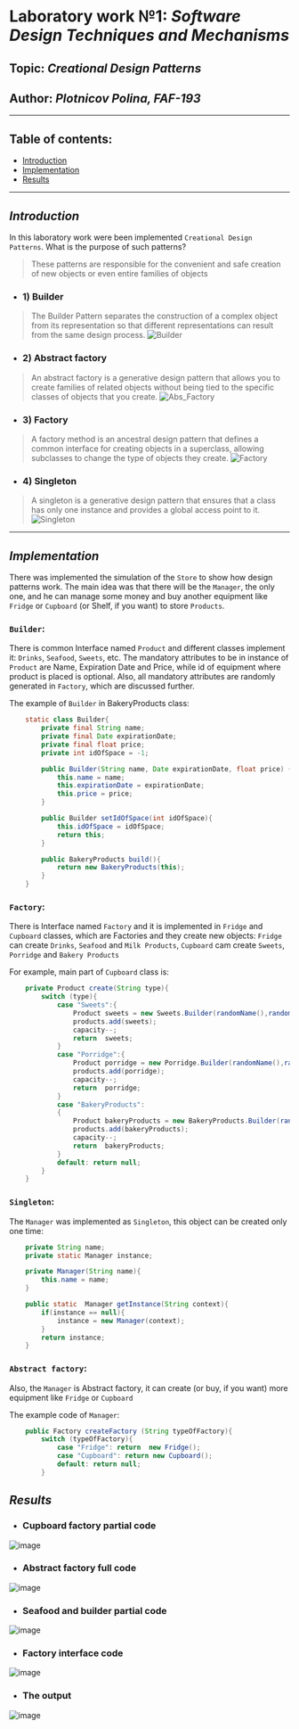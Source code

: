 # Laboratory work №1:  _Software Design Techniques and Mechanisms_
## Topic: _Creational Design Patterns_
## Author: _Plotnicov Polina, FAF-193_

---
## Table of contents:
* [Introduction](#introduction)
* [Implementation](#implementation)
* [Results](#results)
---

## _Introduction_

In this laboratory work were been implemented `Creational Design Patterns`. What is the purpose of such patterns?
>These patterns are responsible for the convenient and safe creation of new objects or even entire families of objects

* ### 1) Builder

>The Builder Pattern separates the construction of a complex object from its representation so that different representations can result from the same design process.
![Builder](https://refactoring.guru/images/patterns/diagrams/builder/solution1.png)

* ### 2) Abstract factory

>An abstract factory is a generative design pattern that allows you to create families of related objects without being tied to the specific classes of objects that you create.
![Abs_Factory](https://refactoring.guru/images/patterns/diagrams/abstract-factory/solution2.png)

* ### 3) Factory

>A factory method is an ancestral design pattern that defines a common interface for creating objects in a superclass, allowing subclasses to change the type of objects they create.
![Factory](https://refactoring.guru/images/patterns/diagrams/factory-method/solution1.png)

* ### 4) Singleton

>A singleton is a generative design pattern that ensures that a class has only one instance and provides a global access point to it.
![Singleton](https://user-images.githubusercontent.com/6358475/135911578-1f659174-d619-415f-b2cd-3d11e29d70ea.png)

---

## _Implementation_

There was implemented the simulation of the `Store` to show how design patterns work. The main idea was that there will be the `Manager`, the only one, and he can manage some money and buy another equipment like `Fridge` or `Cupboard` (or Shelf, if you want) to store `Products`.

### `Builder`:
There is common Interface named `Product` and different classes implement it: `Drinks`, `Seafood`, `Sweets`, etc.
The mandatory attributes to be in instance of `Product` are Name, Expiration Date and Price, while id of equipment where product is placed is optional.
Also, all mandatory attributes are randomly generated in `Factory`, which are discussed further.

The example of `Builder` in BakeryProducts class:
```java
    static class Builder{
        private final String name;
        private final Date expirationDate;
        private final float price;
        private int idOfSpace = -1;

        public Builder(String name, Date expirationDate, float price) {
            this.name = name;
            this.expirationDate = expirationDate;
            this.price = price;
        }

        public Builder setIdOfSpace(int idOfSpace){
            this.idOfSpace = idOfSpace;
            return this;
        }

        public BakeryProducts build(){
            return new BakeryProducts(this);
        }
    }
```

### `Factory`:
There is Interface named `Factory` and it is implemented in `Fridge` and `Cupboard` classes, which are Factories and they create new objects:
`Fridge` can create `Drinks`, `Seafood` and `Milk Products`,
`Cupboard` cam create `Sweets`, `Porridge` and `Bakery Products`

For example, main part of `Cupboard` class is:
```java
    private Product create(String type){
        switch (type){
            case "Sweets":{
                Product sweets = new Sweets.Builder(randomName(),randomDate(),randomPrice()).setIdOfSpace(id).build();
                products.add(sweets);
                capacity--;
                return  sweets;
            }
            case "Porridge":{
                Product porridge = new Porridge.Builder(randomName(),randomDate(),randomPrice()).setIdOfSpace(id).build();
                products.add(porridge);
                capacity--;
                return  porridge;
            }
            case "BakeryProducts":
            {
                Product bakeryProducts = new BakeryProducts.Builder(randomName(),randomDate(),randomPrice()).setIdOfSpace(id).build();
                products.add(bakeryProducts);
                capacity--;
                return  bakeryProducts;
            }
            default: return null;
        }
    }
```

### `Singleton`:

The `Manager` was implemented as `Singleton`, this object can be created only one time:
```java
    private String name;
    private static Manager instance;

    private Manager(String name){
        this.name = name;
    }

    public static  Manager getInstance(String context){
        if(instance == null){
            instance = new Manager(context);
        }
        return instance;
    }
```

### `Abstract factory`:

Also, the `Manager` is Abstract factory, it can create (or buy, if you want) more equipment like `Fridge` or `Cupboard`

The example code of `Manager`:

```java
    public Factory createFactory (String typeOfFactory){
        switch (typeOfFactory){
            case "Fridge": return  new Fridge();
            case "Cupboard": return new Cupboard();
            default: return null;
        }
```

## _Results_

- ### Cupboard factory partial code
![image](https://user-images.githubusercontent.com/6358475/135914833-ebeca66e-f241-4e0f-98a6-4d04f0b4368e.png)

- ### Abstract factory full code
![image](https://user-images.githubusercontent.com/6358475/135914956-bb6ccaec-5e69-411d-b68d-2a3c94ae1f10.png)

- ### Seafood and builder partial code 
![image](https://user-images.githubusercontent.com/6358475/135915112-6f4c9e5a-38cd-441d-9887-38dd35a05871.png)

- ### Factory interface code
![image](https://user-images.githubusercontent.com/6358475/135915228-d3fa93e9-096f-4a4a-9318-eee80151ace0.png)

- ### The output
![image](https://user-images.githubusercontent.com/6358475/135915723-042cf3a9-bce6-4e47-9ad3-07b881c0ac30.png)